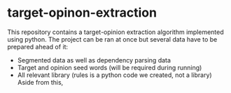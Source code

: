 # target-opinon-extraction
This repository contains a target-opinion extraction algorithm implemented using python. The project can be ran at once but several data have to be prepared ahead of it:
* Segmented data as well as dependency parsing data
* Target and opinion seed words (will be required during running)
* All relevant library (rules is a python code we created, not a library)
Aside from this, 
